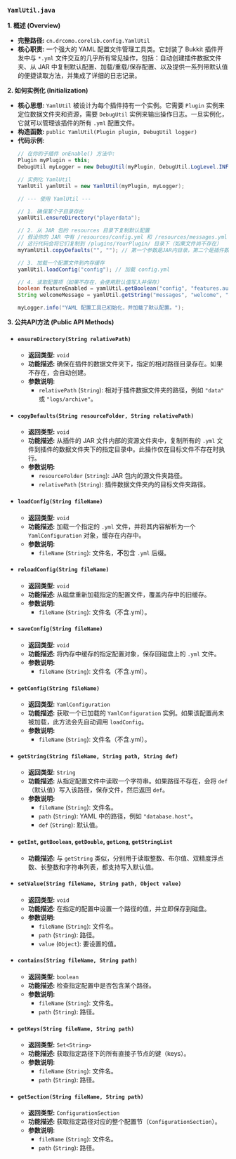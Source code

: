### `YamlUtil.java`

**1. 概述 (Overview)**

  * **完整路径:** `cn.drcomo.corelib.config.YamlUtil`
  * **核心职责:** 一个强大的 YAML 配置文件管理工具类。它封装了 Bukkit 插件开发中与 `*.yml` 文件交互的几乎所有常见操作，包括：自动创建插件数据文件夹、从 JAR 中复制默认配置、加载/重载/保存配置、以及提供一系列带默认值的便捷读取方法，并集成了详细的日志记录。

**2. 如何实例化 (Initialization)**

  * **核心思想:** `YamlUtil` 被设计为每个插件持有一个实例。它需要 `Plugin` 实例来定位数据文件夹和资源，需要 `DebugUtil` 实例来输出操作日志。一旦实例化，它就可以管理该插件的所有 `.yml` 配置文件。
  * **构造函数:** `public YamlUtil(Plugin plugin, DebugUtil logger)`
  * **代码示例:**
    ```java
    // 在你的子插件 onEnable() 方法中:
    Plugin myPlugin = this;
    DebugUtil myLogger = new DebugUtil(myPlugin, DebugUtil.LogLevel.INFO);

    // 实例化 YamlUtil
    YamlUtil yamlUtil = new YamlUtil(myPlugin, myLogger);

    // --- 使用 YamlUtil ---

    // 1. 确保某个子目录存在
    yamlUtil.ensureDirectory("playerdata");

    // 2. 从 JAR 包的 resources 目录下复制默认配置
    // 假设你的 JAR 中有 /resources/config.yml 和 /resources/messages.yml
    // 这行代码会将它们复制到 /plugins/YourPlugin/ 目录下（如果文件尚不存在）
    myYamlUtil.copyDefaults("", ""); // 第一个参数是JAR内目录，第二个是插件数据文件夹内目录

    // 3. 加载一个配置文件到内存缓存
    yamlUtil.loadConfig("config"); // 加载 config.yml

    // 4. 读取配置项（如果不存在，会使用默认值写入并保存）
    boolean featureEnabled = yamlUtil.getBoolean("config", "features.auto-heal.enabled", true);
    String welcomeMessage = yamlUtil.getString("messages", "welcome", "&a欢迎您, %player_name%!");

    myLogger.info("YAML 配置工具已初始化，并加载了默认配置。");
    ```

**3. 公共API方法 (Public API Methods)**

  * #### `ensureDirectory(String relativePath)`

      * **返回类型:** `void`
      * **功能描述:** 确保在插件的数据文件夹下，指定的相对路径目录存在。如果不存在，会自动创建。
      * **参数说明:**
          * `relativePath` (`String`): 相对于插件数据文件夹的路径，例如 `"data"` 或 `"logs/archive"`。

  * #### `copyDefaults(String resourceFolder, String relativePath)`

      * **返回类型:** `void`
      * **功能描述:** 从插件的 JAR 文件内部的资源文件夹中，复制所有的 `.yml` 文件到插件的数据文件夹下的指定目录中。此操作仅在目标文件不存在时执行。
      * **参数说明:**
          * `resourceFolder` (`String`): JAR 包内的源文件夹路径。
          * `relativePath` (`String`): 插件数据文件夹内的目标文件夹路径。

  * #### `loadConfig(String fileName)`

      * **返回类型:** `void`
      * **功能描述:** 加载一个指定的 `.yml` 文件，并将其内容解析为一个 `YamlConfiguration` 对象，缓存在内存中。
      * **参数说明:**
          * `fileName` (`String`): 文件名，**不**包含 `.yml` 后缀。

  * #### `reloadConfig(String fileName)`

      * **返回类型:** `void`
      * **功能描述:** 从磁盘重新加载指定的配置文件，覆盖内存中的旧缓存。
      * **参数说明:**
          * `fileName` (`String`): 文件名（不含.yml）。

  * #### `saveConfig(String fileName)`

      * **返回类型:** `void`
      * **功能描述:** 将内存中缓存的指定配置对象，保存回磁盘上的 `.yml` 文件。
      * **参数说明:**
          * `fileName` (`String`): 文件名（不含.yml）。

  * #### `getConfig(String fileName)`

      * **返回类型:** `YamlConfiguration`
      * **功能描述:** 获取一个已加载的 `YamlConfiguration` 实例。如果该配置尚未被加载，此方法会先自动调用 `loadConfig`。
      * **参数说明:**
          * `fileName` (`String`): 文件名（不含.yml）。

  * #### `getString(String fileName, String path, String def)`

      * **返回类型:** `String`
      * **功能描述:** 从指定配置文件中读取一个字符串。如果路径不存在，会将 `def`（默认值）写入该路径，保存文件，然后返回 `def`。
      * **参数说明:**
          * `fileName` (`String`): 文件名。
          * `path` (`String`): YAML 中的路径，例如 `"database.host"`。
          * `def` (`String`): 默认值。

  * #### `getInt`, `getBoolean`, `getDouble`, `getLong`, `getStringList`

      * **功能描述:** 与 `getString` 类似，分别用于读取整数、布尔值、双精度浮点数、长整数和字符串列表，都支持写入默认值。

  * #### `setValue(String fileName, String path, Object value)`

      * **返回类型:** `void`
      * **功能描述:** 在指定的配置中设置一个路径的值，并立即保存到磁盘。
      * **参数说明:**
          * `fileName` (`String`): 文件名。
          * `path` (`String`): 路径。
          * `value` (`Object`): 要设置的值。

  * #### `contains(String fileName, String path)`

      * **返回类型:** `boolean`
      * **功能描述:** 检查指定配置中是否包含某个路径。
      * **参数说明:**
          * `fileName` (`String`): 文件名。
          * `path` (`String`): 路径。

  * #### `getKeys(String fileName, String path)`

      * **返回类型:** `Set<String>`
      * **功能描述:** 获取指定路径下的所有直接子节点的键（keys）。
      * **参数说明:**
          * `fileName` (`String`): 文件名。
          * `path` (`String`): 路径。

  * #### `getSection(String fileName, String path)`

      * **返回类型:** `ConfigurationSection`
      * **功能描述:** 获取指定路径对应的整个配置节（`ConfigurationSection`）。
      * **参数说明:**
          * `fileName` (`String`): 文件名。
          * `path` (`String`): 路径。